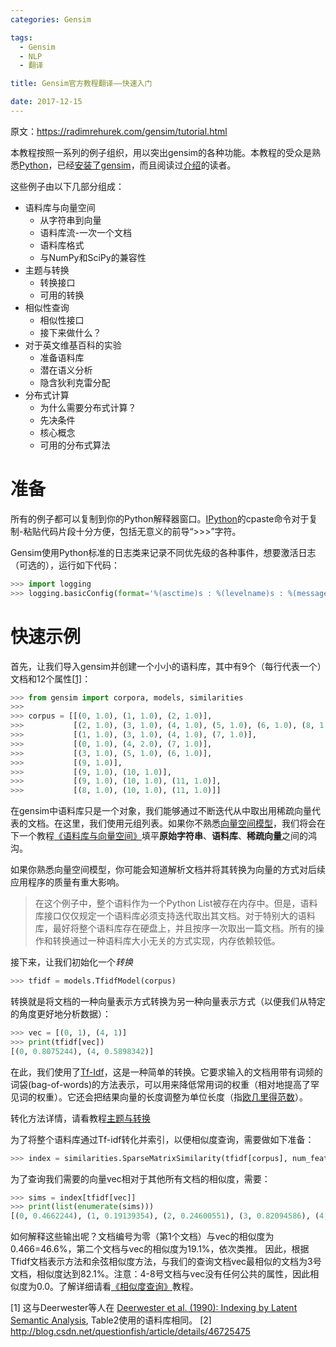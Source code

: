 ```yaml
---
categories: Gensim

tags: 
  - Gensim
  - NLP
  - 翻译

title: Gensim官方教程翻译——快速入门

date: 2017-12-15
---
```

原文：https://radimrehurek.com/gensim/tutorial.html

本教程按照一系列的例子组织，用以突出gensim的各种功能。本教程的受众是熟悉[Python](http://www.python.org/)，已经[安装了gensim](http://radimrehurek.com/gensim/install.html)，而且阅读过[介绍](http://blog.geekidentity.com/nlp/gensim/gensim_introduction_translation/)的读者。

这些例子由以下几部分组成：

- 语料库与向量空间
  - 从字符串到向量
  - 语料库流-一次一个文档
  - 语料库格式
  - 与NumPy和SciPy的兼容性
- 主题与转换
  - 转换接口
  - 可用的转换
- 相似性查询
  - 相似性接口
  - 接下来做什么？
- 对于英文维基百科的实验
  - 准备语料库
  - 潜在语义分析
  - 隐含狄利克雷分配
- 分布式计算
  - 为什么需要分布式计算？
  - 先决条件
  - 核心概念
  - 可用的分布式算法

# 准备

所有的例子都可以复制到你的Python解释器窗口。[IPython](http://ipython.scipy.org/)的cpaste命令对于复制-粘贴代码片段十分方便，包括无意义的前导“>>>”字符。

Gensim使用Python标准的日志类来记录不同优先级的各种事件，想要激活日志（可选的），运行如下代码：

```python
>>> import logging
>>> logging.basicConfig(format='%(asctime)s : %(levelname)s : %(message)s', level=logging.INFO)
```

# 快速示例

首先，让我们导入gensim并创建一个小小的语料库，其中有9个（每行代表一个）文档和12个属性[[1\]](http://www.cs.bham.ac.uk/~pxt/IDA/lsa_ind.pdf)：

```python
>>> from gensim import corpora, models, similarities
>>>
>>> corpus = [[(0, 1.0), (1, 1.0), (2, 1.0)],
>>>           [(2, 1.0), (3, 1.0), (4, 1.0), (5, 1.0), (6, 1.0), (8, 1.0)],
>>>           [(1, 1.0), (3, 1.0), (4, 1.0), (7, 1.0)],
>>>           [(0, 1.0), (4, 2.0), (7, 1.0)],
>>>           [(3, 1.0), (5, 1.0), (6, 1.0)],
>>>           [(9, 1.0)],
>>>           [(9, 1.0), (10, 1.0)],
>>>           [(9, 1.0), (10, 1.0), (11, 1.0)],
>>>           [(8, 1.0), (10, 1.0), (11, 1.0)]]
```
在gensim中语料库只是一个对象，我们能够通过不断迭代从中取出用稀疏向量代表的文档。在这里，我们使用元组列表。如果你不熟悉[向量空间模型](https://en.wikipedia.org/wiki/Vector_space_model)，我们将会在下一个教程[《语料库与向量空间》](https://en.wikipedia.org/wiki/Vector_space_model)填平**原始字符串**、**语料库**、**稀疏向量**之间的鸿沟。

如果你熟悉向量空间模型，你可能会知道解析文档并将其转换为向量的方式对后续应用程序的质量有重大影响。

> 在这个例子中，整个语料作为一个Python List被存在内存中。但是，语料库接口仅仅规定一个语料库必须支持迭代取出其文档。对于特别大的语料库，最好将整个语料库存在硬盘上，并且按序一次取出一篇文档。所有的操作和转换通过一种语料库大小无关的方式实现，内存依赖较低。  

接下来，让我们初始化一个*转换*

```python
>>> tfidf = models.TfidfModel(corpus)
```

转换就是将文档的一种向量表示方式转换为另一种向量表示方式（以便我们从特定的角度更好地分析数据）：

```python
>>> vec = [(0, 1), (4, 1)]
>>> print(tfidf[vec])
[(0, 0.8075244), (4, 0.5898342)]
```

在此，我们使用了[Tf-Idf](https://en.wikipedia.org/wiki/Tf%E2%80%93idf)，这是一种简单的转换。它要求输入的文档用带有词频的词袋(bag-of-words)的方法表示，可以用来降低常用词的权重（相对地提高了罕见词的权重）。它还会把结果向量的长度调整为单位长度（指[欧几里得范数](https://en.wikipedia.org/wiki/Norm_%28mathematics%29#Euclidean_norm)）。

转化方法详情，请看教程[主题与转换](https://radimrehurek.com/gensim/tut2.html)

为了将整个语料库通过Tf-idf转化并索引，以便相似度查询，需要做如下准备：

```python
>>> index = similarities.SparseMatrixSimilarity(tfidf[corpus], num_features=12)
```

为了查询我们需要的向量vec相对于其他所有文档的相似度，需要：

```python
>>> sims = index[tfidf[vec]]
>>> print(list(enumerate(sims)))
[(0, 0.4662244), (1, 0.19139354), (2, 0.24600551), (3, 0.82094586), (4, 0.0), (5, 0.0), (6, 0.0), (7, 0.0), (8, 0.0)]
```

如何解释这些输出呢？文档编号为零（第1个文档）与vec的相似度为0.466=46.6%，第二个文档与vec的相似度为19.1%，依次类推。 因此，根据Tfidf文档表示方法和余弦相似度方法，与我们的查询文档vec最相似的文档为3号文档，相似度达到82.1%。注意：4-8号文档与vec没有任何公共的属性，因此相似度为0.0。了解详细请看[《相似度查询》](http://radimrehurek.com/gensim/tut3.html)教程。

[1] 这与Deerwester等人在 [Deerwester et al. (1990): Indexing by Latent Semantic Analysis](http://www.cs.bham.ac.uk/~pxt/IDA/lsa_ind.pdf), Table2使用的语料库相同。
[2] http://blog.csdn.net/questionfish/article/details/46725475
